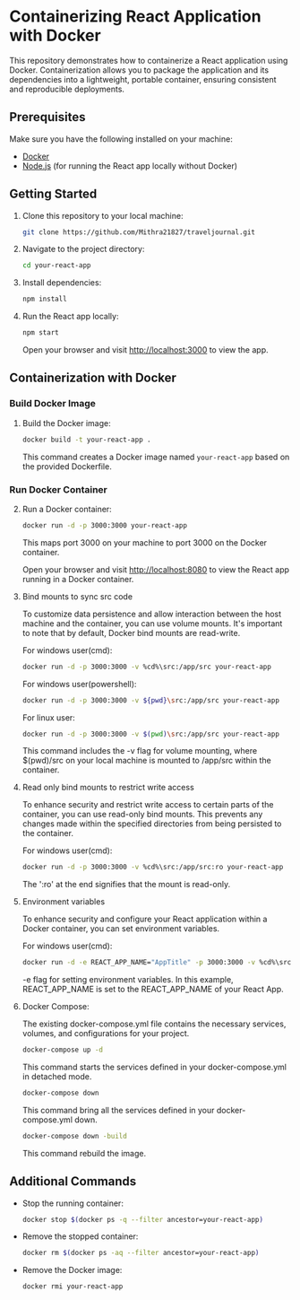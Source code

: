 # Containerizing React Application with Docker

This repository demonstrates how to containerize a React application using Docker. Containerization allows you to package the application and its dependencies into a lightweight, portable container, ensuring consistent and reproducible deployments.

## Prerequisites

Make sure you have the following installed on your machine:

- [Docker](https://www.docker.com/get-started)
- [Node.js](https://nodejs.org/) (for running the React app locally without Docker)

## Getting Started

1. Clone this repository to your local machine:

   ```bash
   git clone https://github.com/Mithra21827/traveljournal.git
   ```

2. Navigate to the project directory:

   ```bash
   cd your-react-app
   ```

3. Install dependencies:

   ```bash
   npm install
   ```

4. Run the React app locally:

   ```bash
   npm start
   ```

   Open your browser and visit [http://localhost:3000](http://localhost:3000) to view the app.

## Containerization with Docker

### Build Docker Image

1. Build the Docker image:

   ```bash
   docker build -t your-react-app .
   ```

   This command creates a Docker image named `your-react-app` based on the provided Dockerfile.

### Run Docker Container

2. Run a Docker container:

   ```bash
   docker run -d -p 3000:3000 your-react-app
   ```

   This maps port 3000 on your machine to port 3000 on the Docker container.

   Open your browser and visit [http://localhost:8080](http://localhost:8080) to view the React app running in a Docker container.
   
3. Bind mounts to sync src code

   To customize data persistence and allow interaction between the host machine and the container, you can use volume mounts. It's important to note that by default, Docker bind mounts are read-write.
   
   For windows user(cmd):
   ```bash
   docker run -d -p 3000:3000 -v %cd%\src:/app/src your-react-app
   ```
   
   For windows user(powershell):
   ```bash
   docker run -d -p 3000:3000 -v ${pwd}\src:/app/src your-react-app
   ```
   
   For linux user:
   ```bash
   docker run -d -p 3000:3000 -v $(pwd)\src:/app/src your-react-app
   ```
   
   This command includes the -v flag for volume mounting, where $(pwd)/src on your local machine is mounted to /app/src within the container.
   
5. Read only bind mounts to restrict write access
    
   To enhance security and restrict write access to certain parts of the container, you can use read-only bind mounts. This prevents any changes made within the specified directories from being persisted to the container.

   For windows user(cmd):
   
   ```bash
   docker run -d -p 3000:3000 -v %cd%\src:/app/src:ro your-react-app
   ```
   
   The ':ro' at the end signifies that the mount is read-only.

6. Environment variables

   To enhance security and configure your React application within a Docker container, you can set environment variables.

   For windows user(cmd):
   
   ```bash
   docker run -d -e REACT_APP_NAME="AppTitle" -p 3000:3000 -v %cd%\src:/app/src:ro your-react-app
   ```
   
   -e flag for setting environment variables. In this example, REACT_APP_NAME is set to the REACT_APP_NAME of your React App.
   
8. Docker Compose:

   The existing docker-compose.yml file contains the necessary services, volumes, and configurations for your project.

   ```bash
   docker-compose up -d
   ```
   This command starts the services defined in your docker-compose.yml in detached mode.

   ```bash
   docker-compose down
   ```
   This command bring all the services defined in your docker-compose.yml down.

    ```bash
   docker-compose down -build
   ```
   This command rebuild the image.
   
## Additional Commands

- Stop the running container:

  ```bash
  docker stop $(docker ps -q --filter ancestor=your-react-app)
  ```

- Remove the stopped container:

  ```bash
  docker rm $(docker ps -aq --filter ancestor=your-react-app)
  ```

- Remove the Docker image:

  ```bash
  docker rmi your-react-app
  ```

